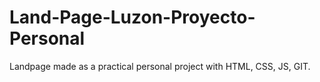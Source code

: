 # Land-Page-Luzon-Proyecto-Personal
Landpage made as a practical personal project with HTML, CSS, JS, GIT.
